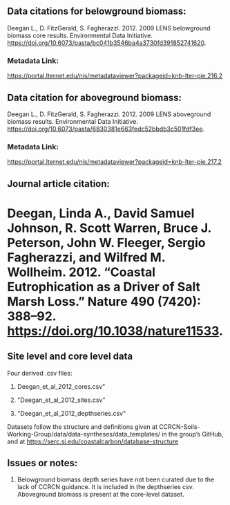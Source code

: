 ## Data citations for belowground biomass:
Deegan L., D. FitzGerald, S. Fagherazzi. 2012. 2009 LENS belowground biomass core results. Environmental Data Initiative. https://doi.org/10.6073/pasta/bc041b3546ba4a3730fd391852741620. 
### Metadata Link:
https://portal.lternet.edu/nis/metadataviewer?packageid=knb-lter-pie.216.2

## Data citation for aboveground biomass: 
Deegan L., D. FitzGerald, S. Fagherazzi. 2012. 2009 LENS aboveground biomass results. Environmental Data Initiative. https://doi.org/10.6073/pasta/6830381e663fedc52bbdb3c501fdf3ee. 
### Metadata Link: 
https://portal.lternet.edu/nis/metadataviewer?packageid=knb-lter-pie.217.2

## Journal article citation: 
# Deegan, Linda A., David Samuel Johnson, R. Scott Warren, Bruce J. Peterson, John W. Fleeger, Sergio Fagherazzi, and Wilfred M. Wollheim. 2012. “Coastal Eutrophication as a Driver of Salt Marsh Loss.” Nature 490 (7420): 388–92. https://doi.org/10.1038/nature11533.

## Site level and core level data

Four derived .csv files:

1. Deegan_et_al_2012_cores.csv"

2. "Deegan_et_al_2012_sites.csv"

3. "Deegan_et_al_2012_depthseries.csv"

Datasets follow the structure and definitions given at CCRCN-Soils-Working-Group/data/data-syntheses/data_templates/ in the group’s GitHub, and at https://serc.si.edu/coastalcarbon/database-structure

## Issues or notes: 
 1. Belowground biomass depth series have not been curated due to the lack of CCRCN guidance. It is included in the depthseries csv. Aboveground biomass is present at the core-level dataset.